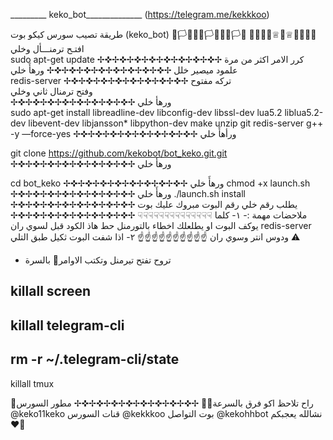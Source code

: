 _________ keko_bot______________ (https://telegram.me/kekkkoo)

طريقة تصيب سورس كيكو بوت (keko_bot)
🏴🏳🏴👾🏴🏳🏴👾🏴🏳🏴
🎃🎃🎃🎃♕🤖♕🎃🎃🎃🎃
افتـح ترمنـــأل وخلي   
sudo apt-get update
✢✜✢✜✢✜✢✜✢✜✢✜✢✜✢✜✢
كرر الامر اكثر من مرة علمود ميصير خلل 
 ✢✜✢✜✢✜✢✜✢✜✢✜✢✜✢✜✢
ورهأَ خلي  
redis-server
✢✜✢✜✢✜✢✜✢✜✢✜✢✜✢✜✢
تركه مفتوح    
وفتح ترمنال ثاني وخلي    
✢✜✢✜✢✜✢✜✢✜✢✜✢✜✢✜✢
ورهأ خلي    
sudo apt-get install libreadline-dev libconfig-dev libssl-dev lua5.2 liblua5.2-dev libevent-dev libjansson* libpython-dev make unzip git redis-server g++ -y —force-yes
✢✜✢✜✢✜✢✜✢✜✢✜✢✜✢✜✢
ورأهأَ خلي  

git clone https://github.com/kekobot/bot_keko.git.git 
✢✜✢✜✢✜✢✜✢✜✢✜✢✜✢✜✢
ورهأ خلي    

cd bot_keko 
✢✜✢✜✢✜✢✜✢✜✢✜✢✜✢✜✢
ورهأَ خلي 
chmod +x launch.sh
✢✜✢✜✢✜✢✜✢✜✢✜✢✜✢✜✢
ورهأَ خلي 
./launch.sh install
✢✜✢✜✢✜✢✜✢✜✢✜✢✜✢✜✢
يطلب رقم خلي رقم البوت 
مبروك عليك بوت  
✢✜✢✜✢✜✢✜✢✜✢✜✢✜✢✜✢
☟☟☟☟☟☟☟☟☟☟☟☟☟☟
ملاحضات مهمة :- ١- كلما يوكف البوت او يطلعلك اخطاء بالتورمنل حط هاذ الكود قبل لسوي ران 
redis-server  
ودوس انتر وسوي ران 
☝️☝️☝️☝️☝️☝️☝️☝️☝️☝️
٢- اذا شفت البوت ثكيل طبق التلي ⚠️
 - تروح تفتح تيرمنل وتكتب الاوامر🌚 بالسرة

killall screen
--------------------
killall telegram-cli
--------------------
rm -r ~/.telegram-cli/state
--------------------
killall tmux

👾راح تلاحظ اكو فرق بالسرعة👨‍💻
✢✜✢✜✢✜✢✜✢✜✢✜✢✜✢✜✢
مطور السورس @keko11keko
قنات السورس @kekkkoo
بوت التواصل @kekohhbot
نشالله يعجبكم ♥️🎃
